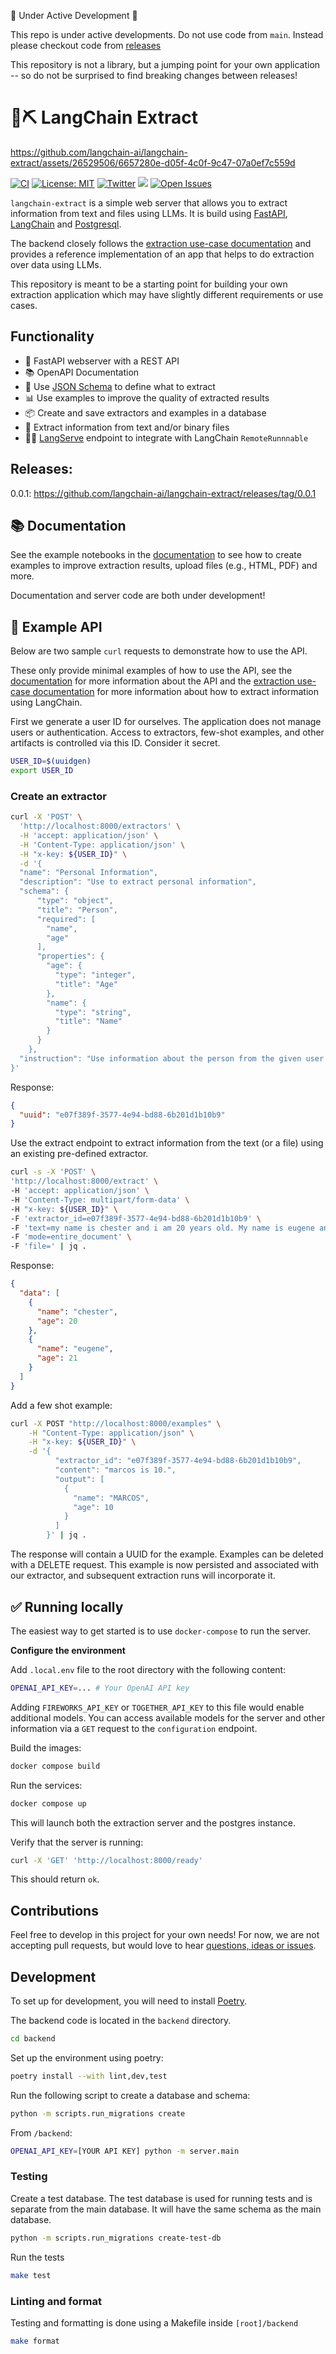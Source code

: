 🚧 Under Active Development 🚧

This repo is under active developments. Do not use code from `main`. Instead please checkout code from [releases](https://github.com/langchain-ai/langchain-extract/releases)

This repository is not a library, but a jumping point for your own application -- so do not be surprised to find breaking changes between releases!

# 🦜⛏️ LangChain Extract

https://github.com/langchain-ai/langchain-extract/assets/26529506/6657280e-d05f-4c0f-9c47-07a0ef7c559d

[![CI](https://github.com/langchain-ai/langchain-extract/actions/workflows/ci.yml/badge.svg)](https://github.com/langchain-ai/langchain-extract/actions/workflows/ci.yml)
[![License: MIT](https://img.shields.io/badge/License-MIT-yellow.svg)](https://opensource.org/licenses/MIT)
[![Twitter](https://img.shields.io/twitter/url/https/twitter.com/langchainai.svg?style=social&label=Follow%20%40LangChainAI)](https://twitter.com/langchainai)
[![](https://dcbadge.vercel.app/api/server/6adMQxSpJS?compact=true&style=flat)](https://discord.gg/6adMQxSpJS)
[![Open Issues](https://img.shields.io/github/issues-raw/langchain-ai/langchain-extract)](https://github.com/langchain-ai/langchain-extract/issues)

`langchain-extract` is a simple web server that allows you to extract information from text and files using LLMs. It is build using [FastAPI](https://fastapi.tiangolo.com/), [LangChain](https://python.langchain.com/) and [Postgresql](https://www.postgresql.org/).

The backend closely follows the [extraction use-case documentation](https://python.langchain.com/docs/use_cases/extraction) and provides
a reference implementation of an app that helps to do extraction over data using LLMs.

This repository is meant to be a starting point for building your own extraction application which
may have slightly different requirements or use cases.

## Functionality 

- 🚀 FastAPI webserver with a REST API
- 📚 OpenAPI Documentation
- 📝 Use [JSON Schema](https://json-schema.org/) to define what to extract
- 📊 Use examples to improve the quality of extracted results
- 📦 Create and save extractors and examples in a database
- 📂 Extract information from text and/or binary files
- 🦜️🏓 [LangServe](https://github.com/langchain-ai/langserve) endpoint to integrate with LangChain `RemoteRunnnable`

## Releases:

0.0.1: https://github.com/langchain-ai/langchain-extract/releases/tag/0.0.1

## 📚 Documentation

See the example notebooks in the [documentation](https://github.com/langchain-ai/langchain-extract/tree/main/docs/source/notebooks)
to see how to create examples to improve extraction results, upload files (e.g., HTML, PDF) and more.

Documentation and server code are both under development!

## 🍯 Example API

Below are two sample `curl` requests to demonstrate how to use the API.

These only provide minimal examples of how to use the API, 
see the [documentation](https://github.com/langchain-ai/langchain-extract/tree/main/docs/source/notebooks) for more information
about the API and the [extraction use-case documentation](https://python.langchain.com/docs/use_cases/extraction) for more information about how to extract
information using LangChain.

First we generate a user ID for ourselves. The application does not manage users or authentication. Access to extractors, few-shot examples, and other artifacts is controlled via this ID. Consider it secret.
```sh
USER_ID=$(uuidgen)
export USER_ID
```

### Create an extractor

```sh
curl -X 'POST' \
  'http://localhost:8000/extractors' \
  -H 'accept: application/json' \
  -H 'Content-Type: application/json' \
  -H "x-key: ${USER_ID}" \
  -d '{
  "name": "Personal Information",
  "description": "Use to extract personal information",
  "schema": {
      "type": "object",
      "title": "Person",
      "required": [
        "name",
        "age"
      ],
      "properties": {
        "age": {
          "type": "integer",
          "title": "Age"
        },
        "name": {
          "type": "string",
          "title": "Name"
        }
      }
    },
  "instruction": "Use information about the person from the given user input."
}'
```

Response:

```json
{
  "uuid": "e07f389f-3577-4e94-bd88-6b201d1b10b9"
}
```

Use the extract endpoint to extract information from the text (or a file)
using an existing pre-defined extractor.

```sh
curl -s -X 'POST' \
'http://localhost:8000/extract' \
-H 'accept: application/json' \
-H 'Content-Type: multipart/form-data' \
-H "x-key: ${USER_ID}" \
-F 'extractor_id=e07f389f-3577-4e94-bd88-6b201d1b10b9' \
-F 'text=my name is chester and i am 20 years old. My name is eugene and I am 1 year older than chester.' \
-F 'mode=entire_document' \
-F 'file=' | jq .
```

Response:

```json
{
  "data": [
    {
      "name": "chester",
      "age": 20
    },
    {
      "name": "eugene",
      "age": 21
    }
  ]
}
```

Add a few shot example:
```sh
curl -X POST "http://localhost:8000/examples" \
    -H "Content-Type: application/json" \
    -H "x-key: ${USER_ID}" \
    -d '{
          "extractor_id": "e07f389f-3577-4e94-bd88-6b201d1b10b9",
          "content": "marcos is 10.",
          "output": [
            {
              "name": "MARCOS",
              "age": 10
            }
          ]
        }' | jq .
```
The response will contain a UUID for the example. Examples can be deleted with a DELETE request. This example is now persisted and associated with our extractor, and subsequent extraction runs will incorporate it.

## ✅ Running locally

The easiest way to get started is to use `docker-compose` to run the server.

**Configure the environment**

Add `.local.env` file to the root directory with the following content:

```sh
OPENAI_API_KEY=... # Your OpenAI API key
```

Adding `FIREWORKS_API_KEY` or `TOGETHER_API_KEY` to this file would enable additional models. You can access available models for the server and other information via a `GET` request to the `configuration` endpoint.

Build the images:
```sh
docker compose build
```

Run the services:

```sh
docker compose up
```

This will launch both the extraction server and the postgres instance.

Verify that the server is running:

```sh
curl -X 'GET' 'http://localhost:8000/ready'
```

This should return `ok`.

## Contributions

Feel free to develop in this project for your own needs!
For now, we are not accepting pull requests, but would love to hear [questions, ideas or issues](https://github.com/langchain-ai/langchain-extract/discussions).

## Development

To set up for development, you will need to install [Poetry](https://python-poetry.org/).

The backend code is located in the `backend` directory.

```sh
cd backend
```

Set up the environment using poetry:

```sh
poetry install --with lint,dev,test
```

Run the following script to create a database and schema:

```sh
python -m scripts.run_migrations create 
```

From `/backend`:

```sh
OPENAI_API_KEY=[YOUR API KEY] python -m server.main
```

### Testing 

Create a test database. The test database is used for running tests and is
separate from the main database. It will have the same schema as the main
database.

```sh
python -m scripts.run_migrations create-test-db
```

Run the tests

```sh
make test
```

### Linting and format

Testing and formatting is done using a Makefile inside `[root]/backend`

```sh
make format
```

